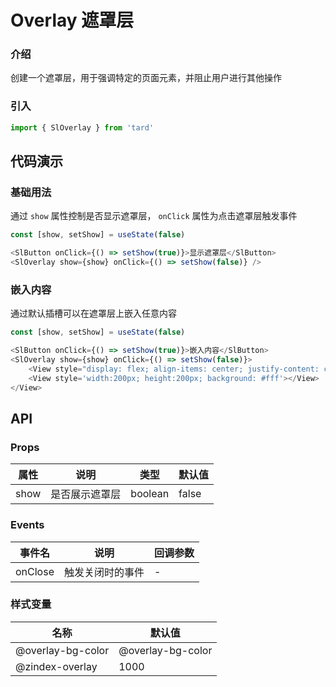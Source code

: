 
# Overlay 遮罩层
### 介绍
创建一个遮罩层，用于强调特定的页面元素，并阻止用户进行其他操作
### 引入
```js
import { SlOverlay } from 'tard'
```
## 代码演示
### 基础用法
通过 `show` 属性控制是否显示遮罩层， `onClick` 属性为点击遮罩层触发事件
```js
const [show, setShow] = useState(false)

<SlButton onClick={() => setShow(true)}>显示遮罩层</SlButton>
<SlOverlay show={show} onClick={() => setShow(false)} />
```

### 嵌入内容
通过默认插槽可以在遮罩层上嵌入任意内容
```js
const [show, setShow] = useState(false)

<SlButton onClick={() => setShow(true)}>嵌入内容</SlButton>
<SlOverlay show={show} onClick={() => setShow(false)}>
    <View style="display: flex; align-items: center; justify-content: center; height: 100%;" >
    <View style='width:200px; height:200px; background: #fff'></View>
</View>
```

## API
### Props
|  属性   | 说明  | 类型 | 默认值 |
|  ----  | ----  | ---- | ---- |
|  show  | 是否展示遮罩层  | boolean | false |

### Events
|  事件名   | 说明  | 回调参数 |
|  ----  | ----  | ---- |
| onClose | 触发关闭时的事件 | - | 

### 样式变量
|  名称  | 默认值 |
|  ---- | ---- |
|  @overlay-bg-color | @overlay-bg-color |
|  @zindex-overlay  | 1000 |
